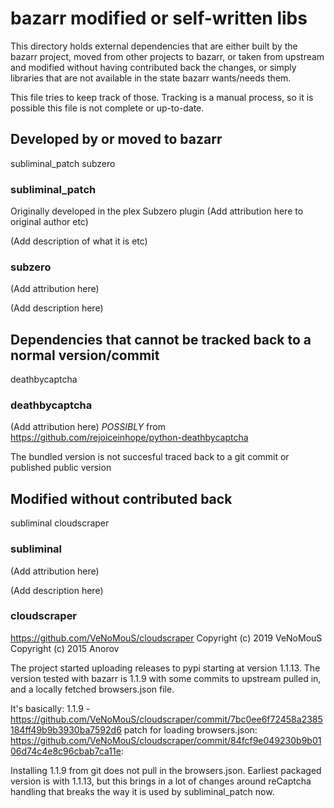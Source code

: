# bazarr modified or self-written libs

This directory holds external dependencies that are
either built by the bazarr project, moved from other
projects to bazarr, or taken from upstream and modified
without having contributed back the changes, or simply libraries
that are not available in the state bazarr wants/needs them.

This file tries to keep track of those.
Tracking is a manual process, so it is possible this file is not
complete or up-to-date.

## Developed by or moved to bazarr

subliminal_patch
subzero

### subliminal_patch

Originally developed in the plex Subzero plugin
(Add attribution here to original author etc)

(Add description of what it is etc)

### subzero

(Add attribution here)

(Add description here)

## Dependencies that cannot be tracked back to a normal version/commit

deathbycaptcha

### deathbycaptcha

(Add attribution here)
*POSSIBLY* from https://github.com/rejoiceinhope/python-deathbycaptcha

The bundled version is not succesful traced back to a git commit or published public version


## Modified without contributed back

subliminal
cloudscraper

### subliminal

(Add attribution here)

(Add description here)

### cloudscraper

https://github.com/VeNoMouS/cloudscraper
Copyright (c) 2019 VeNoMouS
Copyright (c) 2015 Anorov

The project started uploading releases to pypi starting
at version 1.1.13. The version tested with bazarr is 1.1.9
with some commits to upstream pulled in, and a locally fetched
browsers.json file.

It's basically:
1.1.9 - https://github.com/VeNoMouS/cloudscraper/commit/7bc0ee6f72458a2385184ff49b9b3930ba7592d6
patch for loading browsers.json:
https://github.com/VeNoMouS/cloudscraper/commit/84fcf9e049230b9b0106d74c4e8c96cbab7ca11e:

Installing 1.1.9 from git does not pull in the browsers.json.
Earliest packaged version is with 1.1.13, but this brings in a lot of
changes around reCaptcha handling that breaks the way it is used
by subliminal_patch now.

